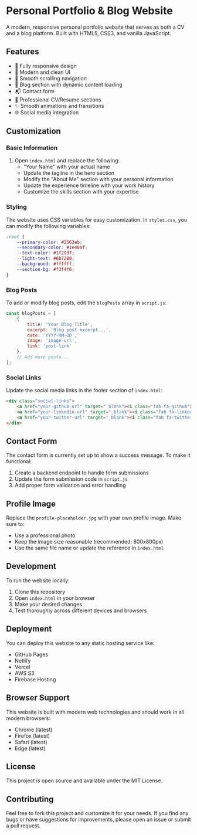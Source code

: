# Personal Portfolio & Blog Website

A modern, responsive personal portfolio website that serves as both a CV and a blog platform. Built with HTML5, CSS3, and vanilla JavaScript.

## Features

- 📱 Fully responsive design
- 🎨 Modern and clean UI
- 🔄 Smooth scrolling navigation
- 📝 Blog section with dynamic content loading
- 📬 Contact form
- 💼 Professional CV/Resume sections
- ✨ Smooth animations and transitions
- 🌐 Social media integration

## Customization

### Basic Information

1. Open `index.html` and replace the following:
   - "Your Name" with your actual name
   - Update the tagline in the hero section
   - Modify the "About Me" section with your personal information
   - Update the experience timeline with your work history
   - Customize the skills section with your expertise

### Styling

The website uses CSS variables for easy customization. In `styles.css`, you can modify the following variables:

```css
:root {
    --primary-color: #2563eb;
    --secondary-color: #1e40af;
    --text-color: #1f2937;
    --light-text: #6b7280;
    --background: #ffffff;
    --section-bg: #f3f4f6;
}
```

### Blog Posts

To add or modify blog posts, edit the `blogPosts` array in `script.js`:

```javascript
const blogPosts = [
    {
        title: 'Your Blog Title',
        excerpt: 'Blog post excerpt...',
        date: 'YYYY-MM-DD',
        image: 'image-url',
        link: 'post-link'
    },
    // Add more posts...
];
```

### Social Links

Update the social media links in the footer section of `index.html`:

```html
<div class="social-links">
    <a href="your-github-url" target="_blank"><i class="fab fa-github"></i></a>
    <a href="your-linkedin-url" target="_blank"><i class="fab fa-linkedin"></i></a>
    <a href="your-twitter-url" target="_blank"><i class="fab fa-twitter"></i></a>
</div>
```

## Contact Form

The contact form is currently set up to show a success message. To make it functional:

1. Create a backend endpoint to handle form submissions
2. Update the form submission code in `script.js`
3. Add proper form validation and error handling

## Profile Image

Replace the `profile-placeholder.jpg` with your own profile image. Make sure to:
- Use a professional photo
- Keep the image size reasonable (recommended: 800x800px)
- Use the same file name or update the reference in `index.html`

## Development

To run the website locally:
1. Clone this repository
2. Open `index.html` in your browser
3. Make your desired changes
4. Test thoroughly across different devices and browsers

## Deployment

You can deploy this website to any static hosting service like:
- GitHub Pages
- Netlify
- Vercel
- AWS S3
- Firebase Hosting

## Browser Support

This website is built with modern web technologies and should work in all modern browsers:
- Chrome (latest)
- Firefox (latest)
- Safari (latest)
- Edge (latest)

## License

This project is open source and available under the MIT License.

## Contributing

Feel free to fork this project and customize it for your needs. If you find any bugs or have suggestions for improvements, please open an issue or submit a pull request. 